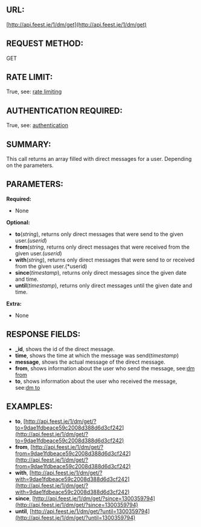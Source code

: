 URL:
----
[http://api.feest.je/1/dm/get](http://api.feest.je/1/dm/get)

REQUEST METHOD:
---------------
GET

RATE LIMIT:
-----------
True, see: [rate limiting](parts/rate-limiting.md)


AUTHENTICATION REQUIRED:
------------------------
True, see: [authentication](<link naar authenticationpagina>)

SUMMARY:
--------
This call returns an array filled with direct messages for a user. Depending on the parameters.

PARAMETERS:
-----------

**Required:**

 - None

**Optional:**

 - **to**(*string*), returns only direct messages that were send to the given user.(*userid*)
 - **from**(*string*, returns only direct messages that were received from the given user.(*userid*)
 - **with**(*string*), returns only direct messages that were send to or received from the given user.(*userid) 
 - **since**(*timestamp*), returns only direct messages since the given date and time.
 - **until**(*timestamp*), returns only direct messages until the given date and time.

**Extra:**

 - None
 
RESPONSE FIELDS:
----------------

 - **_id**, shows the id of the direct message.
 - **time**, shows the time at which the message was send(*timestamp*)
 - **message**, shows the actual message of the direct message.
 - **from**, shows information about the user who send the message, see:[dm from](parts/dm-user.md)
 - **to**, shows information about the user who received the message, see:[dm to](parts/dm-user.md)
 



EXAMPLES:
---------

 - **to**, [http://api.feest.je/1/dm/get/?to=9dae1fdbeace59c2008d388d6d3cf242](http://api.feest.je/1/dm/get/?to=9dae1fdbeace59c2008d388d6d3cf242)
 - **from**, [http://api.feest.je/1/dm/get/?from=9dae1fdbeace59c2008d388d6d3cf242](http://api.feest.je/1/dm/get/?from=9dae1fdbeace59c2008d388d6d3cf242)
 - **with**, [http://api.feest.je/1/dm/get/?with=9dae1fdbeace59c2008d388d6d3cf242](http://api.feest.je/1/dm/get/?with=9dae1fdbeace59c2008d388d6d3cf242)
 - **since**, [http://api.feest.je/1/dm/get/?since=1300359794](http://api.feest.je/1/dm/get/?since=1300359794)
 - **until**, [http://api.feest.je/1/dm/get/?until=1300359794](http://api.feest.je/1/dm/get/?until=1300359794)
